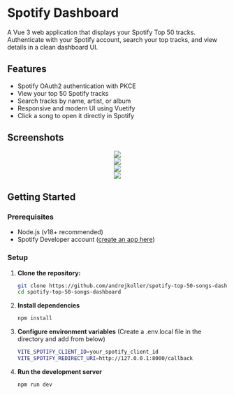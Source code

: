 # Spotify Dashboard

A Vue 3 web application that displays your Spotify Top 50 tracks. Authenticate with your Spotify account, search your top tracks, and view details in a clean dashboard UI.

## Features

- Spotify OAuth2 authentication with PKCE
- View your top 50 Spotify tracks
- Search tracks by name, artist, or album
- Responsive and modern UI using Vuetify
- Click a song to open it directly in Spotify

## Screenshots

<div align="center">
  <div>
    <img src="https://github.com/user-attachments/assets/768ef3e2-631c-4d3e-acf3-6ea280868ec9">
  </div>
  <div>
    <img src="https://github.com/user-attachments/assets/39f79b08-5462-467f-9337-1eb26128745e">
  </div>
  <div>
    <img src="https://github.com/user-attachments/assets/2b39c61a-bccc-47cc-b7c9-6b13bdd4a138">
  </div>
  <div>
    <img src="https://github.com/user-attachments/assets/f0bf015c-8d3a-4d6a-9be2-0246907b85e7">
  </div>
</div>

## Getting Started

### Prerequisites

- Node.js (v18+ recommended)
- Spotify Developer account ([create an app here](https://developer.spotify.com/dashboard/applications))

### Setup

1. **Clone the repository:**

   ```sh
   git clone https://github.com/andrejkoller/spotify-top-50-songs-dashboard.git
   cd spotify-top-50-songs-dashboard
   ```

2. **Install dependencies**

    ```sh
    npm install
    ```

3. **Configure environment variables** (Create a .env.local file in the directory and add from below)

   ```sh
   VITE_SPOTIFY_CLIENT_ID=your_spotify_client_id
   VITE_SPOTIFY_REDIRECT_URI=http://127.0.0.1:8000/callback
   ```

4. **Run the development server**

   ```sh
   npm run dev
   ```
   
